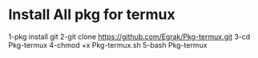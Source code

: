 # Install All pkg for termux
1-pkg install git
2-git clone https://github.com/Egrak/Pkg-termux.git
3-cd Pkg-termux
4-chmod +x Pkg-termux.sh
5-bash Pkg-termux
